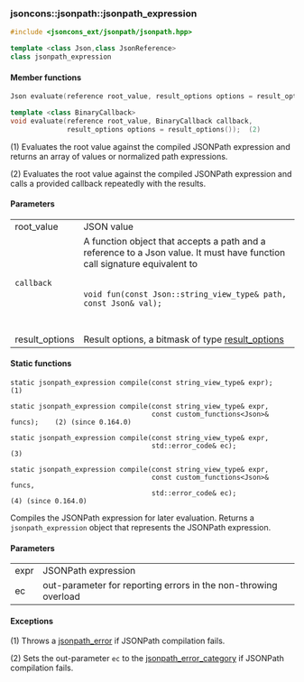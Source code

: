 ### jsoncons::jsonpath::jsonpath_expression

```cpp
#include <jsoncons_ext/jsonpath/jsonpath.hpp>

template <class Json,class JsonReference>
class jsonpath_expression
```

#### Member functions
```cpp
Json evaluate(reference root_value, result_options options = result_options()); (1)
```
```cpp
template <class BinaryCallback>
void evaluate(reference root_value, BinaryCallback callback, 
              result_options options = result_options());  (2)
```

(1) Evaluates the root value against the compiled JSONPath expression and returns an array of values or 
normalized path expressions. 

(2) Evaluates the root value against the compiled JSONPath expression and calls a provided
callback repeatedly with the results.

#### Parameters

<table>
  <tr>
    <td>root_value</td>
    <td>JSON value</td> 
  </tr>
  <tr>
    <td><code>callback</code></td>
    <td>A function object that accepts a path and a reference to a Json value. 
It must have function call signature equivalent to
<br/><br/><code>
void fun(const Json::string_view_type& path, const Json& val);
</code><br/><br/>
  </tr>
  <tr>
    <td>result_options</td>
    <td>Result options, a bitmask of type <a href="result_options.md">result_options</></td> 
  </tr>
</table>

#### Static functions

    static jsonpath_expression compile(const string_view_type& expr);           (1)

    static jsonpath_expression compile(const string_view_type& expr,
                                       const custom_functions<Json>& funcs);    (2) (since 0.164.0)

    static jsonpath_expression compile(const string_view_type& expr,
                                       std::error_code& ec);                    (3)

    static jsonpath_expression compile(const string_view_type& expr,
                                       const custom_functions<Json>& funcs,
                                       std::error_code& ec);                    (4) (since 0.164.0) 

Compiles the JSONPath expression for later evaluation. Returns a `jsonpath_expression` object 
that represents the JSONPath expression.

#### Parameters

<table>
  <tr>
    <td>expr</td>
    <td>JSONPath expression</td> 
  </tr>
  <tr>
    <td>ec</td>
    <td>out-parameter for reporting errors in the non-throwing overload</td> 
  </tr>
</table>

#### Exceptions

(1) Throws a [jsonpath_error](jsonpath_error.md) if JSONPath compilation fails.

(2) Sets the out-parameter `ec` to the [jsonpath_error_category](jsonpath_errc.md) if JSONPath compilation fails. 

